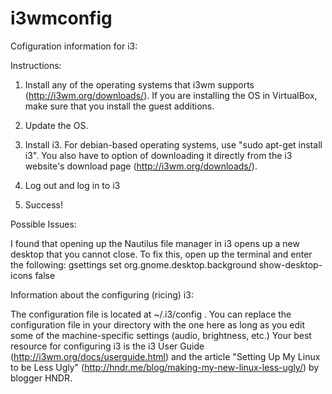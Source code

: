 i3wmconfig
==========

Cofiguration information for i3:

Instructions:

1. Install any of the operating systems that i3wm supports (http://i3wm.org/downloads/). If you are installing the OS in VirtualBox, make sure that you install the guest additions.

2. Update the OS.

3. Install i3. For debian-based operating systems, use "sudo apt-get install i3". You also have to option of downloading it directly from the i3 website's download page (http://i3wm.org/downloads/).

4. Log out and log in to i3

5. Success!

Possible Issues:

I found that opening up the Nautilus file manager in i3 opens up a new desktop that you cannot close. To fix this, open up the terminal and enter the following: gsettings set org.gnome.desktop.background show-desktop-icons false

Information about the configuring (ricing) i3:

The configuration file is located at ~/.i3/config . You can replace the configuration file in your directory with the one here as long as you edit some of the machine-specific settings (audio, brightness, etc.) Your best resource for configuring i3 is the i3 User Guide (http://i3wm.org/docs/userguide.html) and the article "Setting Up My Linux to be Less Ugly" (http://hndr.me/blog/making-my-new-linux-less-ugly/) by blogger HNDR.
